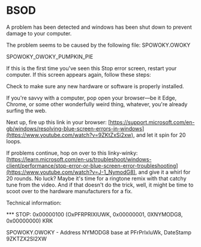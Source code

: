 
# BSOD

A problem has been detected and windows has been shut down to prevent damage to your computer.

The problem seems to be caused by the following file: SPOWOKY.OWOKY

SPOWOKY_OWOKY_PUMPKIN_PIE

If this is the first time you've seen this Stop error screen, restart your computer. If this screen appears again, follow these steps:

Check to make sure any new hardware or software is properly installed.

If you're savvy with a computer, pop open your browser—be it Edge, Chrome, or some other wonderfully weird thing, whatever, you're already surfing the web.

Next up, fire up this link in your browser: [https://support.microsoft.com/en-gb/windows/resolving-blue-screen-errors-in-windows](https://www.youtube.com/watch?v=9ZKtZxSi2xw), and let it spin for 20 loops.

If problems continue, hop on over to this linky-winky: [https://learn.microsoft.com/en-us/troubleshoot/windows-client/performance/stop-error-or-blue-screen-error-troubleshooting](https://www.youtube.com/watch?v=J-1_NymodG8), and give it a whirl for 20 rounds. No luck? Maybe it's time for a ringtone remix with that catchy tune from the video. And if that doesn't do the trick, well, it might be time to scoot over to the hardware manufacturers for a fix.

Technical information:

*** STOP: 0x00000100 (OxPFRPRIXlUWK, 0x00000001, 0XNYMODG8, 0x00000000)
KRK

SPOWOKY.OWOKY - Address NYMODG8 base at PFrPrIxluWk, DateStamp 9ZKTZX2SI2XW
